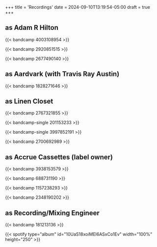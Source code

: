 +++
title = 'Recordings'
date = 2024-09-10T13:19:54-05:00
draft = true
+++

## as Adam R Hilton

{{< bandcamp 4003108954 >}}

{{< bandcamp 2920851515 >}}

{{< bandcamp 2677490140 >}}

## as Aardvark (with Travis Ray Austin)
 
{{< bandcamp 1828271646 >}}

## as Linen Closet

{{< bandcamp 2767321855 >}}

{{< bandcamp-single 201153233 >}}

{{< bandcamp-single 3997852191 >}}

{{< bandcamp 2700692989 >}}

## as Accrue Cassettes (label owner)

{{< bandcamp 3938153579 >}}

{{< bandcamp 688731190 >}}

{{< bandcamp 1157238293 >}}

{{< bandcamp 2348190202 >}}

## as Recording/Mixing Engineer

<!-- <iframe style="border-radius:12px" src="https://open.spotify.com/embed/album/10UaS18xoiMEl6ASxCo1Ev?utm_source=generator" width="100%" height="352" frameBorder="0" allowfullscreen="" allow="autoplay; clipboard-write; encrypted-media; fullscreen; picture-in-picture" loading="lazy"></iframe> -->

<!-- {{< spotify type="album" id="5vqILcEeCT0N1DeJBsLrGE" width="100%" height="250" >}} -->

{{< bandcamp 181213136 >}}

{{< spotify type="album" id="10UaS18xoiMEl6ASxCo1Ev" width="100%" height="250" >}}
